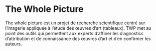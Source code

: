 # The Whole Picture
The whole picture est un projet de recherche scientifique centré sur l’imagerie appliquée à l’étude des œuvres d’art (tableaux).
TWP met au point des outils qui permettent aux experts d’affiner les diagnostics d’attribution et de connaissance des œuvres d’art et d’en confirmer les auteurs.

